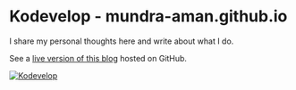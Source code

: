 # Kodevelop - mundra-aman.github.io

I share my personal thoughts here and write about what I do.

See a [live version of this blog](http://mundra-aman.github.io/) hosted on GitHub.

[![Kodevelop][2]][1]

[1]: https://mundra-aman.github.io/assets/images/
[2]: Screenshot.jpg (live preview)